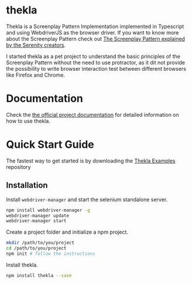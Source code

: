 # thekla
Thekla is a Screenplay Pattern Implementation implemented in Typescript and using WebdriverJS as the browser driver.
If you want to know more about the Screenplay Pattern check out
[The Screenplay Pattern explained by the Serenity creators](https://serenity-js.org/design/screenplay-pattern.html).

I started thekla as a pet project to understand the basic principles of the Screenplay Pattern without the need to use
protractor, as it dit not provide the possibility to write browser interaction test between different browsers like
Firefox and Chrome.

# Documentation

Check the
[the official project documentation](https://andy-schulz.github.io/thekla/)
for detailed information on how to use thekla.

# Quick Start Guide

The fastest way to get started is by downloading the 
[Thekla Examples](https://github.com/andy-schulz/thekla-examples) repository

## Installation

Install ``webdriver-manager`` and start the selenium standalone server.

````bash
npm install webdriver-manager -g
webdriver-manager update
webdriver-manager start
```` 

Create a project folder and initialize a npm project.

````bash
mkdir /path/to/you/project
cd /path/to/you/project
npm init # follow the instructions
````

Install thekla.

````bash
npm install thekla --save
````